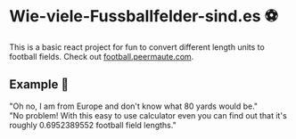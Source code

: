 # Wie-viele-Fussballfelder-sind.es ⚽
This is a basic react project for fun to convert different length units to football fields. Check out [football.peermaute.com](https://football.peermaute.com/).

## Example 🔎
"Oh no, I am from Europe and don't know what 80 yards would be." <br>
"No problem! With this easy to use calculator even you can find out that it's roughly 0.6952389552 football field lengths."
